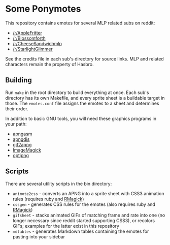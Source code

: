 Some Ponymotes
==============

This repository contains emotes for several MLP related subs on reddit:

* [/r/AppleFritter](http://www.reddit.com/r/AppleFritter/)
* [/r/Blossomforth](http://www.reddit.com/r/Blossomforth/)
* [/r/CheeseSandwichmlp](http://www.reddit.com/r/CheeseSandwichmlp/)
* [/r/StarlightGlimmer](http://www.reddit.com/r/StarlightGlimmer/)

See the credits file in each sub's directory for source links. MLP and related characters remain the property of Hasbro.

Building
--------

Run `make` in the root directory to build everything at once. Each sub's directory has its own Makefile, and every sprite sheet is a buildable target in those. The `emotes.conf` file assigns the emotes to a sheet and determines their order.

In addition to basic GNU tools, you will need these graphics programs in your path:

* [apngasm](http://apngasm.sourceforge.net/)
* [apngdis](http://apngdis.sourceforge.net/)
* [gif2apng](http://gif2apng.sourceforge.net/)
* [ImageMagick](http://www.imagemagick.org/)
* [optipng](http://optipng.sourceforge.net/)

Scripts
-------

There are several utility scripts in the bin directory:

* `animote2css` - converts an APNG into a sprite sheet with CSS3 animation rules (requires ruby and [RMagick](http://www.imagemagick.org/RMagick/doc/))
* `cssgen` - generates CSS rules for the emotes (also requires ruby and [RMagick](http://www.imagemagick.org/RMagick/doc/))
* `gifsheet` - stacks animated GIFs of matching frame and rate into one (no longer necessary since reddit started supporting CSS3), or recolors GIFs; examples for the latter exist in this repository
* `mdtables` - generates Markdown tables containing the emotes for pasting into your sidebar
